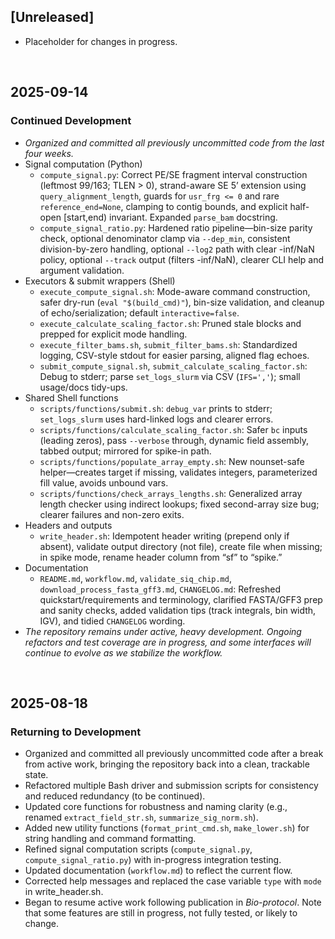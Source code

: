 ## [Unreleased]
- Placeholder for changes in progress.

<br />

## 2025-09-14
### Continued Development
- *Organized and committed all previously uncommitted code from the last four weeks.*
- Signal computation (Python)
    + `compute_signal.py`: Correct PE/SE fragment interval construction (leftmost 99/163; TLEN > 0), strand-aware SE 5’ extension using `query_alignment_length`, guards for `usr_frg <= 0` and rare `reference_end=None`, clamping to contig bounds, and explicit half-open [start,end) invariant. Expanded `parse_bam` docstring.
    + `compute_signal_ratio.py`: Hardened ratio pipeline&mdash;bin-size parity check, optional denominator clamp via `--dep_min`, consistent division-by-zero handling, optional `--log2` path with clear -inf/NaN policy, optional `--track` output (filters -inf/NaN), clearer CLI help and argument validation.
- Executors & submit wrappers (Shell)
    + `execute_compute_signal.sh`: Mode-aware command construction, safer dry-run (`eval "$(build_cmd)"`), bin-size validation, and cleanup of echo/serialization; default `interactive=false`.
    - `execute_calculate_scaling_factor.sh`: Pruned stale blocks and prepped for explicit mode handling.
    - `execute_filter_bams.sh`, `submit_filter_bams.sh`: Standardized logging, CSV-style stdout for easier parsing, aligned flag echoes.
    - `submit_compute_signal.sh`, `submit_calculate_scaling_factor.sh`: Debug to stderr; parse `set_logs_slurm` via CSV (`IFS=','`); small usage/docs tidy-ups.
- Shared Shell functions
    - `scripts/functions/submit.sh`: `debug_var` prints to stderr; `set_logs_slurm` uses hard-linked logs and clearer errors.
    - `scripts/functions/calculate_scaling_factor.sh`: Safer `bc` inputs (leading zeros), pass `--verbose` through, dynamic field assembly, tabbed output; mirrored for spike-in path.
    - `scripts/functions/populate_array_empty.sh`: New nounset-safe helper&mdash;creates target if missing, validates integers, parameterized fill value, avoids unbound vars.
    - `scripts/functions/check_arrays_lengths.sh`: Generalized array length checker using indirect lookups; fixed second-array size bug; clearer failures and non-zero exits.
- Headers and outputs
    - `write_header.sh`: Idempotent header writing (prepend only if absent), validate output directory (not file), create file when missing; in spike mode, rename header column from “sf” to “spike.”
- Documentation
   - `README.md`, `workflow.md`, `validate_siq_chip.md`, `download_process_fasta_gff3.md`, `CHANGELOG.md`: Refreshed quickstart/requirements and terminology, clarified FASTA/GFF3 prep and sanity checks, added validation tips (track integrals, bin width, IGV), and tidied `CHANGELOG` wording.
- *The repository remains under active, heavy development. Ongoing refactors and test coverage are in progress, and some interfaces will continue to evolve as we stabilize the workflow.*

<br />

## 2025-08-18
### Returning to Development
- Organized and committed all previously uncommitted code after a break from active work, bringing the repository back into a clean, trackable state.
- Refactored multiple Bash driver and submission scripts for consistency and reduced redundancy (to be continued).
- Updated core functions for robustness and naming clarity (e.g., renamed `extract_field_str.sh`, `summarize_sig_norm.sh`).
- Added new utility functions (`format_print_cmd.sh`, `make_lower.sh`) for string handling and command formatting.
- Refined signal computation scripts (`compute_signal.py`, `compute_signal_ratio.py`) with in-progress integration testing.
- Updated documentation (`workflow.md`) to reflect the current flow.
- Corrected help messages and replaced the case variable `type` with `mode` in write_header.sh.
- Began to resume active work following publication in *Bio-protocol*. Note that some features are still in progress, not fully tested, or likely to change.
